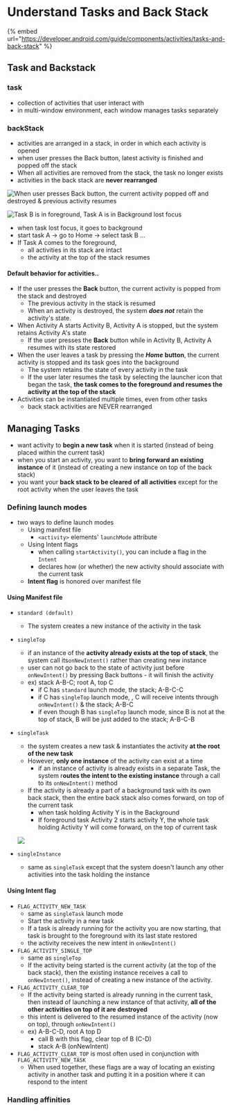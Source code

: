 # Understand Tasks and Back Stack

{% embed url="https://developer.android.com/guide/components/activities/tasks-and-back-stack" %}



## Task and Backstack

### task

* collection of activities that user interact with
* in multi-window environment, each window manages tasks separately 

### backStack

* activities are arranged in a stack, in order in which each activity is opened
* when user presses the Back button, latest activity is finished and popped off the stack
* When all activities are removed from the stack, the task no longer exists
* activities in the back stack are **never rearranged**

![When user presses Back button, the current activity popped off and destroyed &amp; previous activity resumes](https://developer.android.com/images/fundamentals/diagram_backstack.png)

![Task B is in foreground, Task A is in Background lost focus](https://developer.android.com/images/fundamentals/diagram_multitasking.png)

* when task lost focus, it goes to background
* start task A -&gt; go to Home -&gt; select task B ...
* If Task A comes to the foreground, 
  * all activities in its stack are intact
  * the activity at the top of the stack resumes

#### Default behavior for activities..

* If the user presses the **Back** button, the current activity is popped from the stack and destroyed
  * The previous activity in the stack is resumed
  * When an activity is destroyed, the system _**does not**_ retain the activity's state.
* When Activity A starts Activity B, Activity A is stopped, but the system retains Activity A's state
  *  If the user presses the **Back** button while in Activity B, Activity A resumes with its state restored
* When the user leaves a task by pressing the _**Home**_ **button**, the current activity is stopped and its task goes into the background
  * The system retains the state of every activity in the task
  * If the user later resumes the task by selecting the launcher icon that began the task, **the task comes to the foreground and resumes the activity at the top of the stack**
* Activities can be instantiated multiple times, even from other tasks
  * back stack activities are NEVER rearranged

## Managing Tasks

* want activity to **begin a new task** when it is started \(instead of being placed within the current task\)
* when you start an activity, you want to **bring forward an existing instance** of it \(instead of creating a new instance on top of the back stack\)
* you want your **back stack to be cleared** **of all activities** except for the root activity when the user leaves the task

### Defining launch modes

* two ways to define launch modes
  * Using manifest file
    * `<activity>` elements' `launchMode` attribute
  * Using Intent flags
    * when calling `startActivity()`, you can include a flag in the `Intent` 
    * declares how \(or whether\) the new activity should associate with the current task
  * **Intent flag** is honored over manifest file

#### Using Manifest file

* `standard (default)`
  * The system creates a new instance of the activity in the task
* `singleTop`
  * if an instance of the **activity already exists at the top of stack**, the system call  its`onNewIntent()` rather than creating new instance
  * user can not go back to the state of activity just before `onNewIntent()` by pressing Back buttons - it will finish the activity 
  * ex\) stack A-B-C; root A, top C
    * if C has `standard` launch mode, the stack; A-B-C-C
    * if C has `singleTop` launch mode, , C will receive intents through `onNewIntent()`  & the stack; A-B-C
    * if even though B has `singleTop` launch mode, since B is not at the top of stack, B will be just added to the stack; A-B-C-B
* `singleTask`

  * the system creates a new task & instantiates the activity **at the root of the new task**
  * However, **only one instance** of the activity can exist at a time
    * if an instance of activity is already exists in a separate Task, the system r**outes the intent to the existing instance** through a call to its `onNewIntent()` method
  * If the activity is already a part of a background task with its own back stack, then the entire back stack also comes forward, on top of the current task
    * when task holding Activity Y is in the Background
    * If foreground task Activity 2 starts activity Y, the whole task holding Activity Y will come forward, on the top of current task



  ![](https://developer.android.com/images/fundamentals/diagram_backstack_singletask_multiactivity.png)

* `singleInstance`
  * same as `singleTask` except that the system doesn't launch any other activities into the task holding the instance

#### Using Intent flag

* `FLAG_ACTIVITY_NEW_TASK`
  * same as `singleTask` launch mode
  * Start the activity in a new task
  * If a task is already running for the activity you are now starting, that task is brought to the foreground with its last state restored 
  * the activity receives the new intent in `onNewIntent()`
* `FLAG_ACTIVITY_SINGLE_TOP`
  * same as `singleTop`
  * If the activity being started is the current activity \(at the top of the back stack\), then the existing instance receives a call to `onNewIntent()`, instead of creating a new instance of the activity.
* `FLAG_ACTIVITY_CLEAR_TOP`
  *  If the activity being started is already running in the current task, then instead of launching a new instance of that activity, **all of the other activities on top of it are destroyed** 
  * this intent is delivered to the resumed instance of the activity \(now on top\), through `onNewIntent()`
  * ex\) A-B-C-D, root A top D
    * call B with this flag, clear top of B \(C-D\)
    * stack A-B \(onNewIntent\)
* `FLAG_ACTIVITY_CLEAR_TOP` is most often used in conjunction with `FLAG_ACTIVITY_NEW_TASK`
  * When used together, these flags are a way of locating an existing activity in another task and putting it in a position where it can respond to the intent

### Handling affinities











